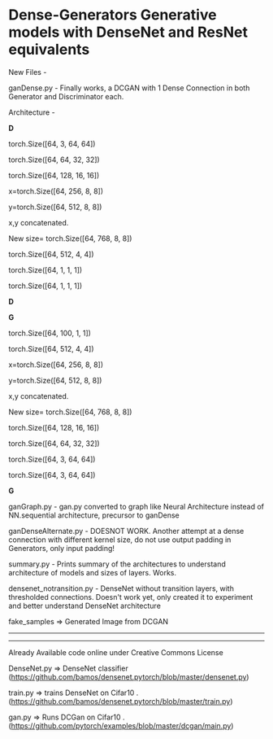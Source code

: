 # Dense-Generators Generative models with DenseNet and ResNet equivalents 

New Files - 

ganDense.py - Finally works, a DCGAN with 1 Dense Connection in both Generator and Discriminator each.

Architecture - 

**********************D**********************

torch.Size([64, 3, 64, 64])

torch.Size([64, 64, 32, 32])

torch.Size([64, 128, 16, 16])

x=torch.Size([64, 256, 8, 8])

y=torch.Size([64, 512, 8, 8])

x,y concatenated.

New size= torch.Size([64, 768, 8, 8])

torch.Size([64, 512, 4, 4])

torch.Size([64, 1, 1, 1])

torch.Size([64, 1, 1, 1])


**********************D**********************


**********************G**********************

torch.Size([64, 100, 1, 1])

torch.Size([64, 512, 4, 4])

x=torch.Size([64, 256, 8, 8])

y=torch.Size([64, 512, 8, 8])

x,y concatenated.

New size= torch.Size([64, 768, 8, 8])

torch.Size([64, 128, 16, 16])

torch.Size([64, 64, 32, 32])

torch.Size([64, 3, 64, 64])

torch.Size([64, 3, 64, 64])


**********************G**********************


ganGraph.py - gan.py converted to graph like Neural Architecture instead of NN.sequential architecture, precursor to ganDense


ganDenseAlternate.py - DOESNOT WORK. Another attempt at a dense connection with different kernel size, do not use output padding in Generators, only input padding!


summary.py - Prints summary of the architectures to understand architecture of models and sizes of layers. Works.


densenet_notransition.py - DenseNet without transition layers, with thresholded connections. Doesn't work yet, only created it to experiment and better understand DenseNet architecture


fake_samples => Generated Image from DCGAN


*************************************
*************************************


Already Available code online under Creative Commons License


DenseNet.py  => DenseNet classifier  (https://github.com/bamos/densenet.pytorch/blob/master/densenet.py)


train.py => trains DenseNet on Cifar10 .     (https://github.com/bamos/densenet.pytorch/blob/master/train.py)


gan.py => Runs DCGan on Cifar10 .  (https://github.com/pytorch/examples/blob/master/dcgan/main.py)




